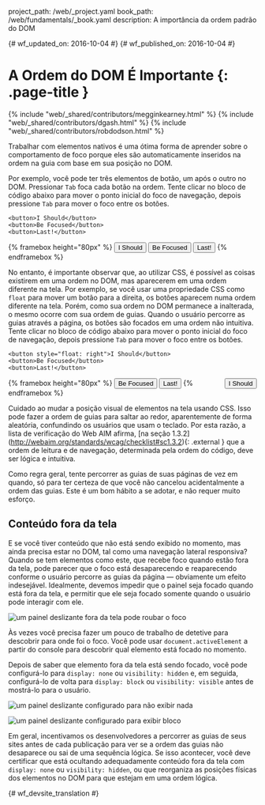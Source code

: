 project_path: /web/_project.yaml
book_path: /web/fundamentals/_book.yaml
description: A importância da ordem padrão do DOM


{# wf_updated_on: 2016-10-04 #}
{# wf_published_on: 2016-10-04 #}

# A Ordem do DOM É Importante {: .page-title }

{% include "web/_shared/contributors/megginkearney.html" %}
{% include "web/_shared/contributors/dgash.html" %}
{% include "web/_shared/contributors/robdodson.html" %}



Trabalhar com elementos nativos é uma ótima forma de aprender sobre o comportamento de foco
porque eles são automaticamente inseridos na ordem na guia com base
em sua posição no DOM.

Por exemplo, você pode ter três elementos de botão, um após o outro no
DOM. Pressionar `Tab` foca cada botão na ordem. Tente clicar no bloco de código
abaixo para mover o ponto inicial do foco de navegação, depois pressione `Tab` para mover o foco
entre os botões.

    <button>I Should</button>
    <button>Be Focused</button>
    <button>Last!</button>

{% framebox height="80px" %}
<button>I Should</button>
<button>Be Focused</button>
<button>Last!</button>
{% endframebox %}

No entanto, é importante observar que, ao utilizar CSS, é possível as coisas
existirem em uma ordem no DOM, mas aparecerem em uma ordem diferente na tela. Por exemplo,
se você usar uma propriedade CSS como `float` para mover um botão para a direita,
os botões aparecem numa ordem diferente na tela. Porém, como sua ordem no
DOM permanece a inalterada, o mesmo ocorre com sua ordem de guias. Quando o usuário percorre as
guias através a página, os botões são focados em uma ordem não intuitiva. Tente clicar no
bloco de código abaixo para mover o ponto inicial do foco de navegação, depois pressione `Tab` para
mover o foco entre os botões.

    <button style="float: right">I Should</button>
    <button>Be Focused</button>
    <button>Last!</button>

{% framebox height="80px" %}
<button style="float: right;">I Should</button>
<button>Be Focused</button>
<button>Last!</button>
{% endframebox %}

Cuidado ao mudar a posição visual de elementos na tela usando CSS.
Isso pode fazer a ordem de guias para saltar ao redor, aparentemente de forma aleatória, confundindo
os usuários que usam o teclado. Por esta razão, a lista de verificação do Web AIM afirma,
[na seção 1.3.2] (http://webaim.org/standards/wcag/checklist#sc1.3.2){: .external }
que a ordem de leitura e de navegação, determinada pela ordem do código, deve ser
lógica e intuitiva.

Como regra geral, tente percorrer as guias de suas páginas de vez em quando, só
para ter certeza de que você não cancelou acidentalmente a ordem das guias. Este é um bom hábito a se adotar,
e não requer muito esforço.

## Conteúdo fora da tela
E se você tiver conteúdo que não está sendo exibido no momento, mas ainda precisa estar
no DOM, tal como uma navegação lateral responsiva? Quando se tem elementos como este, que
recebe foco quando estão fora da tela, pode parecer que o foco está
desaparecendo e reaparecendo conforme o usuário percorre as guias da página &mdash; obviamente
um efeito indesejável. Idealmente, devemos impedir que o painel seja
focado quando está fora da tela, e permitir que ele seja focado somente quando o usuário pode
interagir com ele.

![um painel deslizante fora da tela pode roubar o foco](imgs/slide-in-panel.png)

Às vezes você precisa fazer um pouco de trabalho de detetive para descobrir
para onde foi o foco. Você pode usar `document.activeElement` a partir do console para descobrir qual
elemento está focado no momento.

Depois de saber que elemento fora da tela está sendo focado, você pode configurá-lo para
`display: none` ou `visibility: hidden` e, em seguida, configurá-lo de volta para `display:
block` ou `visibility: visible` antes de mostrá-lo para o usuário.

![um painel deslizante configurado para não exibir nada](imgs/slide-in-panel2.png)

![um painel deslizante configurado para exibir bloco](imgs/slide-in-panel3.png)

Em geral, incentivamos os desenvolvedores a percorrer as guias de seus sites antes
de cada publicação para ver se a ordem das guias não desaparece ou sai de uma
sequência lógica. Se isso acontecer, você deve certificar que está ocultando adequadamente
 conteúdo fora da tela com `display: none` ou `visibility: hidden`, ou que
 reorganiza as posições físicas dos elementos no DOM para que estejam em
uma ordem lógica.


{# wf_devsite_translation #}
